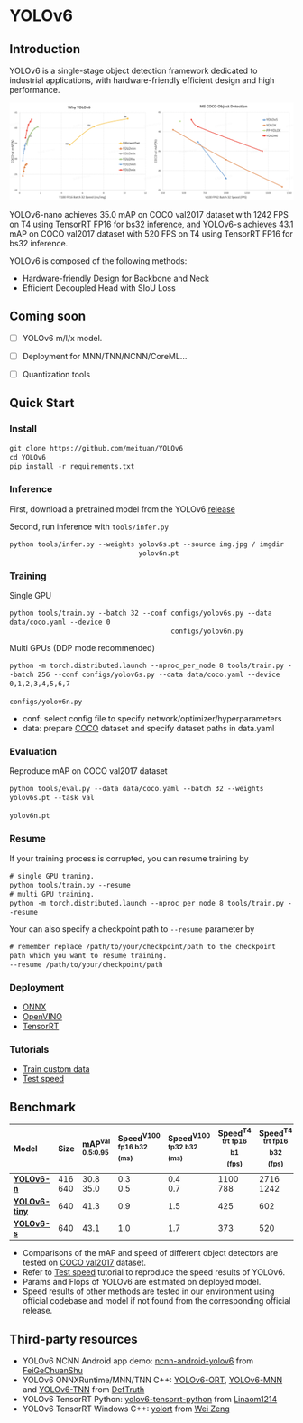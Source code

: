 # YOLOv6
## Introduction

YOLOv6 is a single-stage object detection framework dedicated to industrial applications, with hardware-friendly efficient design and high performance.

<img src="assets/picture.png" width="800">

YOLOv6-nano achieves 35.0 mAP on COCO val2017 dataset with 1242 FPS on T4 using TensorRT FP16 for bs32 inference, and YOLOv6-s achieves 43.1 mAP on COCO val2017 dataset with 520 FPS on T4 using TensorRT FP16 for bs32 inference.

YOLOv6 is composed of the following methods:

- Hardware-friendly Design for Backbone and Neck
- Efficient Decoupled Head with SIoU Loss


## Coming soon

- [ ] YOLOv6 m/l/x model.
- [ ] Deployment for MNN/TNN/NCNN/CoreML...
- [ ] Quantization tools


## Quick Start

### Install

```shell
git clone https://github.com/meituan/YOLOv6
cd YOLOv6
pip install -r requirements.txt
```

### Inference

First, download a pretrained model from the YOLOv6 [release](https://github.com/meituan/YOLOv6/releases/tag/0.1.0)

Second, run inference with `tools/infer.py`

```shell
python tools/infer.py --weights yolov6s.pt --source img.jpg / imgdir
                                yolov6n.pt
```

### Training

Single GPU

```shell
python tools/train.py --batch 32 --conf configs/yolov6s.py --data data/coco.yaml --device 0
                                        configs/yolov6n.py
```

Multi GPUs (DDP mode recommended)

```shell
python -m torch.distributed.launch --nproc_per_node 8 tools/train.py --batch 256 --conf configs/yolov6s.py --data data/coco.yaml --device 0,1,2,3,4,5,6,7
                                                                                        configs/yolov6n.py
```

- conf: select config file to specify network/optimizer/hyperparameters
- data: prepare [COCO](http://cocodataset.org) dataset and specify dataset paths in data.yaml


### Evaluation

Reproduce mAP on COCO val2017 dataset

```shell
python tools/eval.py --data data/coco.yaml --batch 32 --weights yolov6s.pt --task val
                                                                yolov6n.pt
```

### Resume
If your training process is corrupted, you can resume training by
```
# single GPU traning.
python tools/train.py --resume 
# multi GPU training.
python -m torch.distributed.launch --nproc_per_node 8 tools/train.py --resume
```
Your can also specify a checkpoint path to `--resume` parameter by
```
# remember replace /path/to/your/checkpoint/path to the checkpoint path which you want to resume training. 
--resume /path/to/your/checkpoint/path

```

### Deployment

*  [ONNX](./deploy/ONNX)
*  [OpenVINO](./deploy/OpenVINO)
*  [TensorRT](./deploy/TensorRT)

### Tutorials

*  [Train custom data](./docs/Train_custom_data.md)
*  [Test speed](./docs/Test_speed.md)


## Benchmark


| Model           | Size        | mAP<sup>val<br/>0.5:0.95 | Speed<sup>V100<br/>fp16 b32 <br/>(ms) | Speed<sup>V100<br/>fp32 b32 <br/>(ms) | Speed<sup>T4<br/>trt fp16 b1 <br/>(fps) | Speed<sup>T4<br/>trt fp16 b32 <br/>(fps) | Params<br/><sup> (M) | Flops<br/><sup> (G) |
| :-------------- | ----------- | :----------------------- | :------------------------------------ | :------------------------------------ | ---------------------------------------- | ----------------------------------------- | --------------- | -------------- |
| [**YOLOv6-n**](https://github.com/meituan/YOLOv6/releases/download/0.1.0/yolov6n.pt)    | 416<br/>640 | 30.8<br/>35.0            | 0.3<br/>0.5                           | 0.4<br/>0.7                           | 1100<br/>788                             | 2716<br/>1242                             | 4.3<br/>4.3     | 4.7<br/>11.1   |
| [**YOLOv6-tiny**](https://github.com/meituan/YOLOv6/releases/download/0.1.0/yolov6t.pt) | 640         | 41.3                     | 0.9                                   | 1.5                                   | 425                                      | 602                                       | 15.0            | 36.7           |
| [**YOLOv6-s**](https://github.com/meituan/YOLOv6/releases/download/0.1.0/yolov6s.pt)    | 640         | 43.1                     | 1.0                                   | 1.7                                   | 373                                      | 520                                       | 17.2            | 44.2           |


- Comparisons of the mAP and speed of different object detectors are tested on [COCO val2017](https://cocodataset.org/#download) dataset.
- Refer to [Test speed](./docs/Test_speed.md) tutorial to reproduce the speed results of YOLOv6.
- Params and Flops of YOLOv6 are estimated on deployed model.
- Speed results of other methods are tested in our environment using official codebase and model if not found from the corresponding official release.

 ## Third-party resources
 * YOLOv6 NCNN Android app demo: [ncnn-android-yolov6](https://github.com/FeiGeChuanShu/ncnn-android-yolov6) from [FeiGeChuanShu](https://github.com/FeiGeChuanShu)
 * YOLOv6 ONNXRuntime/MNN/TNN C++: [YOLOv6-ORT](https://github.com/DefTruth/lite.ai.toolkit/blob/main/lite/ort/cv/yolov6.cpp), [YOLOv6-MNN](https://github.com/DefTruth/lite.ai.toolkit/blob/main/lite/mnn/cv/mnn_yolov6.cpp) and [YOLOv6-TNN](https://github.com/DefTruth/lite.ai.toolkit/blob/main/lite/tnn/cv/tnn_yolov6.cpp) from [DefTruth](https://github.com/DefTruth)
 * YOLOv6 TensorRT Python: [yolov6-tensorrt-python](https://github.com/Linaom1214/tensorrt-python/blob/main/yolov6/trt.py) from [Linaom1214](https://github.com/Linaom1214)
 * YOLOv6 TensorRT Windows C++: [yolort](https://github.com/zhiqwang/yolov5-rt-stack/tree/main/deployment/tensorrt-yolov6) from [Wei Zeng](https://github.com/Wulingtian)
